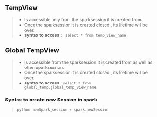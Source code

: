## TempView
> * Is accessible only from the sparksession it is created from.
> * Once the sparksession it is created closed , its lifetime will be over.
> * <b>syntax to access</b> : ```
select * from temp_view_name```

## Global TempView
> * Is accessible  from the sparksession it is created from as well as other sparksession.
> *  Once the sparksession it is created closed , its lifetime will be over.
> * <b>syntax to access </b>: `select * from global_temp.global_temp_view_name`




### Syntax to create new Session in spark

> ```python newSpark_session = spark.newSession```
